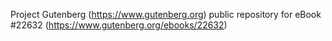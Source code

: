Project Gutenberg (https://www.gutenberg.org) public repository for eBook #22632 (https://www.gutenberg.org/ebooks/22632)
